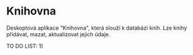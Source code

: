 # Knihovna
Deskoptová aplikace "Knihovna", která slouží k databázi knih. Lze knihy přidávat, mazat, aktualizovat jejich údaje.

TO DO LIST:
1)
